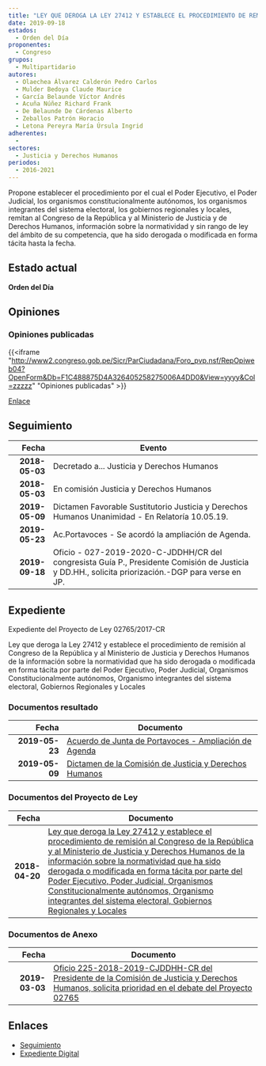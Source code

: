 ```yaml
---
title: "LEY QUE DEROGA LA LEY 27412 Y ESTABLECE EL PROCEDIMIENTO DE REMISIÓN AL CONGRESO DE LA REPÚBLICA Y AL MINISTERIO DE JUSTICIA Y DERECHOS HUMANOS DE LA INFORMACIÓN SOBRE LA NORMATIVIDAD QUE HA SIDO DEROGADA O MODIFICADA EN FORMA TÁCITA POR PARTE DEL PODER EJECUTIVO, PODER JUDICIAL, ORGANISMOS CONSTITUCIONALMENTE AUTÓNOMOS, ORGANISMOS INTEGRANTES DEL SISTEMA ELECTORAL, GOBIERNOS REGIONALES Y LOCALES"
date: 2019-09-18
estados: 
  - Orden del Día
proponentes: 
  - Congreso
grupos: 
  - Multipartidario
autores: 
  - Olaechea Álvarez Calderón Pedro Carlos
  - Mulder Bedoya Claude Maurice
  - García Belaunde Víctor Andrés
  - Acuña Núñez Richard Frank
  - De Belaunde De Cárdenas Alberto
  - Zeballos Patrón Horacio
  - Letona Pereyra María Úrsula Ingrid
adherentes: 
  - 
sectores: 
  - Justicia y Derechos Humanos
periodos: 
  - 2016-2021
---
```


Propone establecer el procedimiento por el cual el Poder Ejecutivo, el Poder Judicial, los organismos constitucionalmente autónomos, los organismos integrantes del sistema electoral, los gobiernos regionales y locales, remitan al Congreso de la República y al Ministerio de Justicia y de Derechos Humanos, información sobre la normatividad y sin rango de ley del ámbito de su competencia, que ha sido derogada o modificada en forma tácita hasta la fecha.


## Estado actual

**Orden del Día**

## Opiniones

### Opiniones publicadas

{{<iframe "http://www2.congreso.gob.pe/Sicr/ParCiudadana/Foro_pvp.nsf/RepOpiweb04?OpenForm&Db=F1C488875D4A326405258275006A4DD0&View=yyyy&Col=zzzzz" "Opiniones publicadas" >}}

[Enlace](http://www2.congreso.gob.pe/Sicr/ParCiudadana/Foro_pvp.nsf/RepOpiweb04?OpenForm&Db=F1C488875D4A326405258275006A4DD0&View=yyyy&Col=zzzzz)

## Seguimiento

| Fecha | Evento |
|------:|--------|
| **2018-05-03** | Decretado a... Justicia y Derechos Humanos|
| **2018-05-03** | En comisión Justicia y Derechos Humanos|
| **2019-05-09** | Dictamen Favorable Sustitutorio Justicia y Derechos Humanos Unanimidad - En Relatoría 10.05.19.|
| **2019-05-23** | Ac.Portavoces - Se acordó la ampliación de Agenda.|
| **2019-09-18** | Oficio - 027-2019-2020-C-JDDHH/CR del congresista Guía P., Presidente Comisión de Justicia y DD.HH., solicita priorización.-DGP para verse en JP.|


## Expediente

Expediente del Proyecto de Ley 02765/2017-CR

Ley que deroga la Ley 27412 y establece el procedimiento de remisión al Congreso de la República y al Ministerio de Justicia y Derechos Humanos de la información sobre la normatividad que ha sido derogada o modificada en forma tácita por parte del Poder Ejecutivo, Poder Judicial, Organismos Constitucionalmente autónomos, Organismo integrantes del sistema electoral, Gobiernos Regionales y Locales


### Documentos resultado

| Fecha | Documento |
|------:|--------|
| **2019-05-23** | [Acuerdo de Junta de Portavoces - Ampliación de Agenda](http://www.leyes.congreso.gob.pe/Documentos/2016_2021/Acuerdos/Junta_Portavoces/AJP0276520190523.pdf) |
| **2019-05-09** | [Dictamen de la Comisión de Justicia y Derechos Humanos](http://www.leyes.congreso.gob.pe/Documentos/2016_2021/Dictamenes/Proyectos_de_Ley/02765DC15MAY20190509.pdf) |

### Documentos del Proyecto de Ley

| Fecha | Documento |
|------:|--------|
| **2018-04-20** | [Ley que deroga la Ley 27412 y establece el procedimiento de remisión al Congreso de la República y al Ministerio de Justicia y Derechos Humanos de la información sobre la normatividad que ha sido derogada o modificada en forma tácita por parte del Poder Ejecutivo, Poder Judicial, Organismos Constitucionalmente autónomos, Organismo integrantes del sistema electoral, Gobiernos Regionales y Locales](http://www.leyes.congreso.gob.pe/Documentos/2016_2021/Proyectos_de_Ley_y_de_Resoluciones_Legislativas/PL0276520180420.pdf) |

### Documentos de Anexo

| Fecha | Documento |
|------:|--------|
| **2019-03-03** | [Oficio 225-2018-2019-CJDDHH-CR del Presidente de la Comisión de Justicia y Derechos Humanos, solicita prioridad en el debate del Proyecto 02765](http://www.leyes.congreso.gob.pe/Documentos/2016_2021/Oficios/Comisiones_Ordinarias/OFICIO-225-2018-2019-CJDDHH-CR.pdf) |

## Enlaces 

- [Seguimiento](http://www2.congreso.gob.pe/Sicr/TraDocEstProc/CLProLey2016.nsf/f7fff46988ca05b1052578e100829cc7/a8d357a3043f515105258275007e391b?OpenDocument)
- [Expediente Digital](http://www2.congreso.gob.pe/Sicr/TraDocEstProc/CLProLey2016.nsf/f7fff46988ca05b1052578e100829cc7/a8d357a3043f515105258275007e391b?OpenDocument&Click=05257FB7005EB655.eb71d0cf91d8294e05256cdf006b5706/$Body/0.1C6C)
